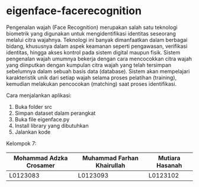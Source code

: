 # eigenface-facerecognition

Pengenalan wajah (Face Recognition) merupakan salah satu teknologi biometrik yang digunakan untuk mengidentifikasi identitas seseorang melalui citra wajahnya. Teknologi ini banyak dimanfaatkan dalam berbagai bidang, khususnya dalam aspek keamanan seperti pengawasan, verifikasi identitas, hingga akses kontrol pada sistem digital maupun fisik.
Sistem pengenalan wajah umumnya bekerja dengan cara mencocokkan citra wajah yang diinputkan dengan kumpulan citra wajah yang telah tersimpan sebelumnya dalam sebuah basis data (database). Sistem akan mempelajari karakteristik unik dari setiap wajah selama proses pelatihan (training), kemudian melakukan pencocokan (matching) saat proses identifikasi.

Cara menjalankan aplikasi:
1. Buka folder src
2. Simpan dataset dalam perangkat
3. Buka file eigenface.py
4. Install library yang dibutuhkan
5. Jalankan kode

Kelompok 7:

| Mohammad Adzka Crosamer | Muhammad Farhan Khairullah | Mutiara Hasanah |
|-------------------------|----------------------------|-----------------|
|         L0123083        |           L0123093         |     L0123102    |

